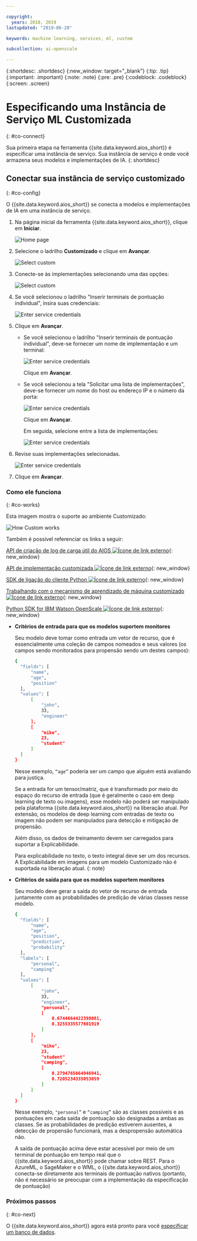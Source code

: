 ```yaml
---

copyright:
  years: 2018, 2019
lastupdated: "2019-06-28"

keywords: machine learning, services, ml, custom 

subcollection: ai-openscale

---
```


{:shortdesc: .shortdesc}
{:new_window: target="_blank"}
{:tip: .tip}
{:important: .important}
{:note: .note}
{:pre: .pre}
{:codeblock: .codeblock}
{:screen: .screen}

# Especificando uma Instância de Serviço ML Customizada
{: #co-connect}

Sua primeira etapa na ferramenta {{site.data.keyword.aios_short}} é especificar uma instância de serviço. Sua instância de serviço é onde você armazena seus modelos e implementações de IA.
{: shortdesc}

## Conectar sua instância de serviço customizado
{: #co-config}

O {{site.data.keyword.aios_short}} se conecta a modelos e implementações de IA em uma instância de serviço.

1.  Na página inicial da ferramenta {{site.data.keyword.aios_short}}, clique em **Iniciar**.

    ![Home page](images/gs-config-start.png)

2.  Selecione o ladrilho **Customizado** e clique em **Avançar**.

    ![Select custom](images/connect-custom.png)

3.  Conecte-se às implementações selecionando uma das opções:

    ![Select custom](images/connect-custom-deploy.png)

4.  Se você selecionou o ladrilho "Inserir terminais de pontuação individual", insira suas credenciais:

    ![Enter service credentials](images/connect-custom-cred.png)

5.  Clique em **Avançar**.

    - Se você selecionou o ladrilho "Inserir terminais de pontuação individual", deve-se fornecer um nome de implementação e um terminal:

      ![Enter service credentials](images/connect-custom-endpoint.png)

      Clique em **Avançar**.

    - Se você selecionou a tela "Solicitar uma lista de implementações", deve-se fornecer um nome do host ou endereço IP e o número da porta:

      ![Enter service credentials](images/connect-custom-apiendpoint.png)

      Clique em **Avançar**.

      Em seguida, selecione entre a lista de implementações:

      ![Enter service credentials](images/connect-custom-apiendpoint2.png)

6.  Revise suas implementações selecionadas.

    ![Enter service credentials](images/connect-custom-deploy2.png)

7.  Clique em **Avançar**.

### Como ele funciona
{: #co-works}

Esta imagem mostra o suporte ao ambiente Customizado:

![How Custom works](images/custom-how-works.png)

Também é possível referenciar os links a seguir:

[API de criação de log de carga útil do AIOS ![Ícone de link externo](../../icons/launch-glyph.svg "Ícone de link externo")](https://{DomainName}/apidocs/ai-openscale#publish-scoring-payload){: new_window}

[API de implementação customizada ![Ícone de link externo](../../icons/launch-glyph.svg "Ícone de link externo")](https://aiopenscale-custom-deployement-spec.mybluemix.net/){: new_window}

[SDK de ligação do cliente Python ![Ícone de link externo](../../icons/launch-glyph.svg "Ícone de link externo")](http://ai-openscale-python-client.mybluemix.net/#bindings){: new_window}

[Trabalhando com o mecanismo de aprendizado de máquina customizado ![Ícone de link externo](../../icons/launch-glyph.svg "Ícone de link externo")](https://github.com/pmservice/ai-openscale-tutorials/blob/master/notebooks/AI%20OpenScale%20and%20Custom%20ML%20Engine.ipynb){: new_window}

[Python SDK for IBM Watson OpenScale ![Ícone de link externo](../../icons/launch-glyph.svg "Ícone de link externo")](https://pypi.org/project/ibm-ai-openscale/){: new_window}

- **Critérios de entrada para que os modelos suportem monitores**

  Seu modelo deve tomar como entrada um vetor de recurso, que é essencialmente uma coleção de campos nomeados e seus valores (os campos sendo monitorados para propensão sendo um destes campos):

  ```bash
  {
    "fields": [
        "name",
        "age",
        "position"
    ],
    "values": [
        [
            "john",
            33,
            "engineer"
        ],
        [
            "mike",
            23,
            "student"
        ]
    ]
  }
  ```

  Nesse exemplo, `“age”` poderia ser um campo que alguém está avaliando para justiça.

  Se a entrada for um tensor/matriz, que é transformado por meio do espaço do recurso de entrada (que é geralmente o caso em deep learning de texto ou imagens), esse modelo não poderá ser manipulado pela plataforma {{site.data.keyword.aios_short}} na liberação atual. Por extensão, os modelos de deep learning com entradas de texto ou imagem não podem ser manipulados para detecção e mitigação de propensão.

  Além disso, os dados de treinamento devem ser carregados para suportar a Explicabilidade.

  Para explicabilidade no texto, o texto integral deve ser um dos recursos. A Explicabilidade em imagens para um modelo Customizado não é suportada na liberação atual.
  {: note}

- **Critérios de saída para que os modelos suportem monitores**

  Seu modelo deve gerar a saída do vetor de recurso de entrada juntamente com as probabilidades de predição de várias classes nesse modelo.

  ```bash
  {
    "fields": [
        "name",
        "age",
        "position",
        "prediction",
        "probability"
    ],
    "labels": [
        "personal",
        "camping"
    ],
    "values": [
        [
            "john",
            33,
            "engineer",
            "personal",
            [
                0.6744664422398081,
                0.3255335577601919
            ]
        ],
        [
            "mike",
            23,
            "student"
            "camping",
            [
                0.2794765664946941,
                0.7205234335053059
            ]
        ]
    ]
  }
  ```

  Nesse exemplo, `"personal”` e `“camping”` são as classes possíveis e as pontuações em cada saída de pontuação são designadas a ambas as classes. Se as probabilidades de predição estiverem ausentes, a detecção de propensão funcionará, mas a despropensão automática não.

  A saída de pontuação acima deve estar acessível por meio de um terminal de pontuação em tempo real que o {{site.data.keyword.aios_short}} pode chamar sobre REST. Para o AzureML, o SageMaker e o WML, o {{site.data.keyword.aios_short}} conecta-se diretamente aos terminais de pontuação nativos (portanto, não é necessário se preocupar com a implementação da especificação de pontuação)

### Próximos passos
{: #co-next}

O {{site.data.keyword.aios_short}} agora está pronto para você [especificar um banco de dados](/docs/services/ai-openscale?topic=ai-openscale-connect-db).
